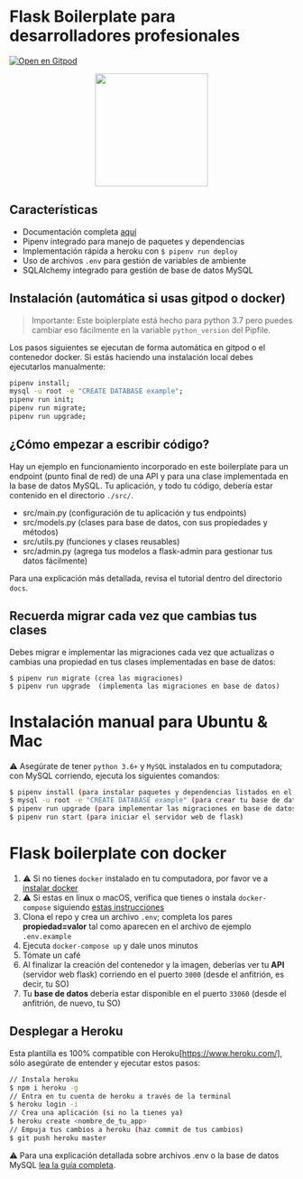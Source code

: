 # Flask Boilerplate para desarrolladores profesionales

[![Open en Gitpod](https://gitpod.io/button/open-in-gitpod.svg)](https://gitpod.io/from-referrer/)
<p align="center">
    <a href="https://youtu.be/ORxQ-K3BzQA"><img height="200px" src="https://github.com/4GeeksAcademy/flask-rest-hello/blob/master/docs/assets/how-to.png?raw=true" /></a>
</p>

## Características

- Documentación completa [aquí](https://github.com/4GeeksAcademy/flask-rest-hello/tree/master/docs)
- Pipenv integrado para manejo de paquetes y dependencias
- Implementación rápida a heroku con `$ pipenv run deploy`
- Uso de archivos `.env` para gestión de variables de ambiente
- SQLAlchemy integrado para gestión de base de datos MySQL

## Instalación (automática si usas gitpod o docker)

> Importante: Este boiplerplate está hecho para python 3.7 pero puedes cambiar eso fácilmente en la variable `python_version` del Pipfile.

Los pasos siguientes se ejecutan de forma automática en gitpod o el contenedor docker. Si estás haciendo una instalación local debes ejecutarlos manualmente:

```sh
pipenv install;
mysql -u root -e "CREATE DATABASE example";
pipenv run init;
pipenv run migrate;
pipenv run upgrade;
```

## ¿Cómo empezar a escribir código?

Hay un ejemplo en funcionamiento incorporado en este boilerplate para un endpoint (punto final de red) de una API y para una clase implementada en la base de datos MySQL. Tu aplicación, y todo tu código, debería estar contenido en el directorio `./src/`.

- src/main.py (configuración de tu aplicación y tus endpoints)
- src/models.py (clases para base de datos, con sus propiedades y métodos)
- src/utils.py (funciones y clases reusables)
- src/admin.py (agrega tus modelos a flask-admin para gestionar tus datos fácilmente)

Para una explicación más detallada, revisa el tutorial dentro del directorio `docs`.

## Recuerda migrar cada vez que cambias tus clases

Debes migrar e implementar las migraciones cada vez que actualizas o cambias una propiedad en tus clases implementadas en base de datos:
```
$ pipenv run migrate (crea las migraciones)
$ pipenv run upgrade  (implementa las migraciones en base de datos)
```


# Instalación manual para Ubuntu & Mac

⚠️ Asegúrate de tener `python 3.6+` y `MySQL` instalados en tu computadora; con MySQL corriendo, ejecuta los siguientes comandos:
```sh
$ pipenv install (para instalar paquetes y dependencias listados en el Pipfile)
$ mysql -u root -e "CREATE DATABASE example" (para crear tu base de datos example en MySQL)
$ pipenv run upgrade (para implementar las migraciones en base de datos)
$ pipenv run start (para iniciar el servidor web de flask)
```

# Flask boilerplate con docker

1. ⚠️ Si no tienes `docker` instalado en tu computadora, por favor ve a [instalar docker](https://docs.docker.com/get-docker/)
2. ⚠️ Si estas en linux o macOS, verifica que tienes o instala `docker-compose` siguiendo [estas instrucciones](https://docs.docker.com/compose/install/)
3. Clona el repo y crea un archivo `.env`; completa los pares **propiedad=valor** tal como aparecen en el archivo de ejemplo `.env.example`
4. Ejecuta `docker-compose up` y dale unos minutos
5. Tómate un café
6. Al finalizar la creación del contenedor y la imagen, deberías ver tu **API** (servidor web flask) corriendo en el puerto `3000` (desde el anfitrión, es decir, tu SO)
7. Tu **base de datos** debería estar disponible en el puerto `33060` (desde el anfitrión, de nuevo, tu SO)

## Desplegar a Heroku

Esta plantilla es 100% compatible con Heroku[https://www.heroku.com/], sólo asegúrate de entender y ejecutar estos pasos:

```sh
// Instala heroku
$ npm i heroku -g
// Entra en tu cuenta de heroku a través de la terminal
$ heroku login -i
// Crea una aplicación (si no la tienes ya)
$ heroku create <nombre_de_tu_app>
// Empuja tus cambios a heroku (haz commit de tus cambios)
$ git push heroku master
```
⚠ Para una explicación detallada sobre archivos .env o la base de datos MySQL [lea la guía completa](https://github.com/4GeeksAcademy/flask-rest-hello/blob/master/docs/DEPLOY_YOUR_APP.md).
